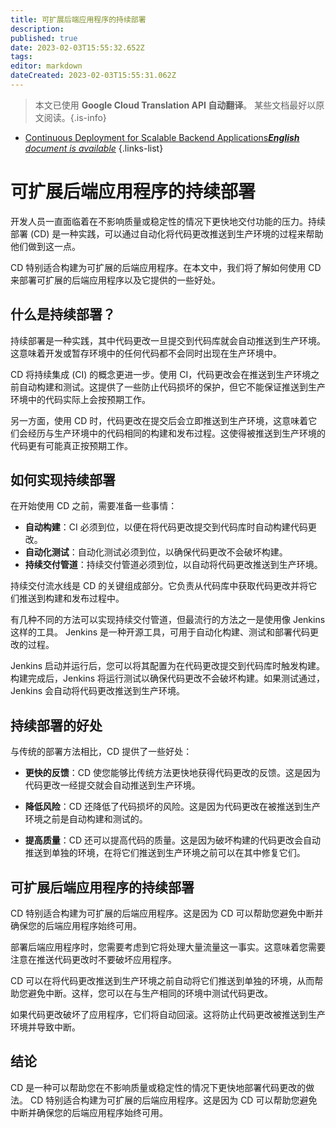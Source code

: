 ```yaml
---
title: 可扩展后端应用程序的持续部署
description: 
published: true
date: 2023-02-03T15:55:32.652Z
tags: 
editor: markdown
dateCreated: 2023-02-03T15:55:31.062Z
---
```


> 本文已使用 **Google Cloud Translation API 自动翻译**。
某些文档最好以原文阅读。{.is-info}



- [Continuous Deployment for Scalable Backend Applications***English** document is available*](/en/Knowledge-base/Backend/continuous-deployment-for-scalable-backend-applications)
{.links-list}


# 可扩展后端应用程序的持续部署

开发人员一直面临着在不影响质量或稳定性的情况下更快地交付功能的压力。持续部署 (CD) 是一种实践，可以通过自动化将代码更改推送到生产环境的过程来帮助他们做到这一点。

CD 特别适合构建为可扩展的后端应用程序。在本文中，我们将了解如何使用 CD 来部署可扩展的后端应用程序以及它提供的一些好处。

## 什么是持续部署？

持续部署是一种实践，其中代码更改一旦提交到代码库就会自动推送到生产环境。这意味着开发或暂存环境中的任何代码都不会同时出现在生产环境中。

CD 将持续集成 (CI) 的概念更进一步。使用 CI，代码更改会在推送到生产环境之前自动构建和测试。这提供了一些防止代码损坏的保护，但它不能保证推送到生产环境中的代码实际上会按预期工作。

另一方面，使用 CD 时，代码更改在提交后会立即推送到生产环境，这意味着它们会经历与生产环境中的代码相同的构建和发布过程。这使得被推送到生产环境的代码更有可能真正按预期工作。

## 如何实现持续部署

在开始使用 CD 之前，需要准备一些事情：

* **自动构建**：CI 必须到位，以便在将代码更改提交到代码库时自动构建代码更改。
* **自动化测试**：自动化测试必须到位，以确保代码更改不会破坏构建。
* **持续交付管道**：持续交付管道必须到位，以自动将代码更改推送到生产环境。

持续交付流水线是 CD 的关键组成部分。它负责从代码库中获取代码更改并将它们推送到构建和发布过程中。

有几种不同的方法可以实现持续交付管道，但最流行的方法之一是使用像 Jenkins 这样的工具。 Jenkins 是一种开源工具，可用于自动化构建、测试和部署代码更改的过程。

Jenkins 启动并运行后，您可以将其配置为在代码更改提交到代码库时触发构建。构建完成后，Jenkins 将运行测试以确保代码更改不会破坏构建。如果测试通过，Jenkins 会自动将代码更改推送到生产环境。

## 持续部署的好处

与传统的部署方法相比，CD 提供了一些好处：

* **更快的反馈**：CD 使您能够比传统方法更快地获得代码更改的反馈。这是因为代码更改一经提交就会自动推送到生产环境。

* **降低风险**：CD 还降低了代码损坏的风险。这是因为代码更改在被推送到生产环境之前是自动构建和测试的。

* **提高质量**：CD 还可以提高代码的质量。这是因为破坏构建的代码更改会自动推送到单独的环境，在将它们推送到生产环境之前可以在其中修复它们。

## 可扩展后端应用程序的持续部署

CD 特别适合构建为可扩展的后端应用程序。这是因为 CD 可以帮助您避免中断并确保您的后端应用程序始终可用。

部署后端应用程序时，您需要考虑到它将处理大量流量这一事实。这意味着您需要注意在推送代码更改时不要破坏应用程序。

CD 可以在将代码更改推送到生产环境之前自动将它们推送到单独的环境，从而帮助您避免中断。这样，您可以在与生产相同的环境中测试代码更改。

如果代码更改破坏了应用程序，它们将自动回滚。这将防止代码更改被推送到生产环境并导致中断。

## 结论

CD 是一种可以帮助您在不影响质量或稳定性的情况下更快地部署代码更改的做法。 CD 特别适合构建为可扩展的后端应用程序。这是因为 CD 可以帮助您避免中断并确保您的后端应用程序始终可用。